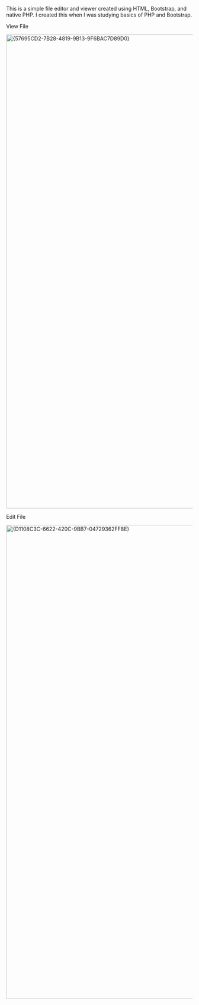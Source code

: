 This is a simple file editor and viewer created using HTML, Bootstrap, and native PHP. I created this when I was studying basics of PHP and Bootstrap.

View File

<img width="1280" alt="{57695CD2-7B28-4819-9B13-9F6BAC7D89D0}" src="https://github.com/user-attachments/assets/d8a9c033-d464-4e2b-bd0f-43626138d2b1">


Edit File

<img width="1280" alt="{D1108C3C-6622-420C-9BB7-04729362FF8E}" src="https://github.com/user-attachments/assets/866f1772-e4f0-4ce2-b70d-d544bb2d5513">
